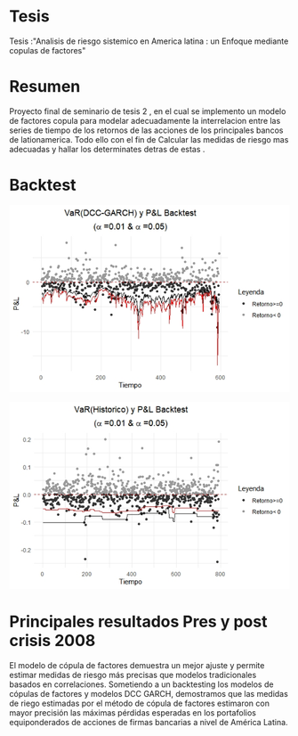 # Tesis
Tesis :"Analisis de riesgo sistemico en America latina : un Enfoque mediante copulas de factores"

# Resumen
Proyecto final de seminario de tesis 2 , en el cual se implemento un modelo de factores copula para modelar adecuadamente la interrelacion entre las series de tiempo
de los retornos de las acciones de los principales bancos de lationamerica. Todo ello con el fin de Calcular las medidas de riesgo mas adecuadas  y hallar los determinates 
detras de estas .

# Backtest
![alt text](https://github.com/JesusRQP96/Thesis/blob/main/backtest_dcc_newfinal.jpeg)


![alt text](https://github.com/JesusRQP96/Thesis/blob/main/backtest_historico_new_final.jpeg)



# Principales resultados Pres y post crisis 2008 

El modelo de cópula de factores demuestra un mejor ajuste y permite estimar medidas
de riesgo más precisas que modelos tradicionales basados en correlaciones. Sometiendo a un
backtesting los modelos de cópulas de factores y modelos DCC GARCH, demostramos que
las medidas de riego estimadas por el método de cópula de factores estimaron con mayor
precisión las máximas pérdidas esperadas en los portafolios equiponderados de acciones
de firmas bancarias a nivel de América Latina.
